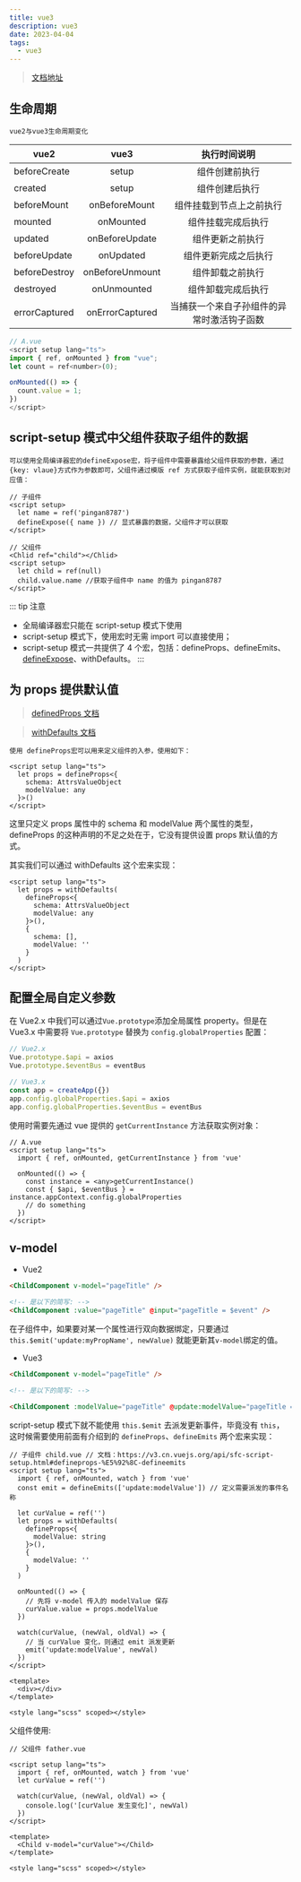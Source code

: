```yaml
---
title: vue3
description: vue3
date: 2023-04-04
tags:
  - vue3
---
```


> [文档地址](https://cn.vuejs.org/guide/introduction.html)

## 生命周期

`vue2与vue3生命周期变化`

| vue2          |      vue3       |                执行时间说明                |
| ------------- | :-------------: | :----------------------------------------: |
| beforeCreate  |      setup      |               组件创建前执行               |
| created       |      setup      |               组件创建后执行               |
| beforeMount   |  onBeforeMount  |          组件挂载到节点上之前执行          |
| mounted       |    onMounted    |             组件挂载完成后执行             |
| updated       | onBeforeUpdate  |              组件更新之前执行              |
| beforeUpdate  |    onUpdated    |            组件更新完成之后执行            |
| beforeDestroy | onBeforeUnmount |              组件卸载之前执行              |
| destroyed     |   onUnmounted   |             组件卸载完成后执行             |
| errorCaptured | onErrorCaptured | 当捕获一个来自子孙组件的异常时激活钩子函数 |

```js
// A.vue
<script setup lang="ts">
import { ref, onMounted } from "vue";
let count = ref<number>(0);

onMounted(() => {
  count.value = 1;
})
</script>
```

## script-setup 模式中父组件获取子组件的数据

`可以使用全局编译器宏的defineExpose宏，将子组件中需要暴露给父组件获取的参数，通过 {key: vlaue}方式作为参数即可，父组件通过模版 ref 方式获取子组件实例，就能获取到对应值：`

```vue
// 子组件
<script setup>
  let name = ref('pingan8787')
  defineExpose({ name }) // 显式暴露的数据，父组件才可以获取
</script>

// 父组件
<Chlid ref="child"></Chlid>
<script setup>
  let child = ref(null)
  child.value.name //获取子组件中 name 的值为 pingan8787
</script>
```

::: tip 注意

- 全局编译器宏只能在 script-setup 模式下使用
- script-setup 模式下，使用宏时无需 import 可以直接使用；
- script-setup 模式一共提供了 4 个宏，包括：defineProps、defineEmits、[defineExpose](https://cn.vuejs.org/api/sfc-script-setup.html#%E4%BD%BF%E7%94%A8%E8%87%AA%E5%AE%9A%E4%B9%89%E6%8C%87%E4%BB%A4)、withDefaults。
  :::

## 为 props 提供默认值

> [definedProps 文档](https://link.juejin.cn/?target=https%3A%2F%2Fv3.cn.vuejs.org%2Fapi%2Fsfc-script-setup.html%23defineprops-%25E5%2592%258C-defineemits)

> [withDefaults 文档](https://link.juejin.cn/?target=https%3A%2F%2Fv3.cn.vuejs.org%2Fapi%2Fsfc-script-setup.html%23%25E4%25BB%2585%25E9%2599%2590-typescript-%25E7%259A%2584%25E5%258A%259F%25E8%2583%25BD)

`使用 defineProps宏可以用来定义组件的入参，使用如下：`

```vue
<script setup lang="ts">
  let props = defineProps<{
    schema: AttrsValueObject
    modelValue: any
  }>()
</script>
```

这里只定义 props 属性中的 schema 和 modelValue 两个属性的类型， defineProps 的这种声明的不足之处在于，它没有提供设置 props 默认值的方式。

其实我们可以通过 withDefaults 这个宏来实现：

```vue
<script setup lang="ts">
  let props = withDefaults(
    defineProps<{
      schema: AttrsValueObject
      modelValue: any
    }>(),
    {
      schema: [],
      modelValue: ''
    }
  )
</script>
```

## 配置全局自定义参数

在 Vue2.x 中我们可以通过`Vue.prototype`添加全局属性 property。但是在 Vue3.x 中需要将 `Vue.prototype` 替换为 `config.globalProperties` 配置：

```js
// Vue2.x
Vue.prototype.$api = axios
Vue.prototype.$eventBus = eventBus

// Vue3.x
const app = createApp({})
app.config.globalProperties.$api = axios
app.config.globalProperties.$eventBus = eventBus
```

使用时需要先通过 vue 提供的 `getCurrentInstance` 方法获取实例对象：

```vue
// A.vue
<script setup lang="ts">
  import { ref, onMounted, getCurrentInstance } from 'vue'

  onMounted(() => {
    const instance = <any>getCurrentInstance()
    const { $api, $eventBus } = instance.appContext.config.globalProperties
    // do something
  })
</script>
```

## v-model

- Vue2

```html
<ChildComponent v-model="pageTitle" />

<!-- 是以下的简写: -->
<ChildComponent :value="pageTitle" @input="pageTitle = $event" />
```

在子组件中，如果要对某一个属性进行双向数据绑定，只要通过 `this.$emit('update:myPropName', newValue)` 就能更新其`v-model`绑定的值。

- Vue3

```html
<ChildComponent v-model="pageTitle" />

<!-- 是以下的简写: -->

<ChildComponent :modelValue="pageTitle" @update:modelValue="pageTitle = $event" />
```

script-setup 模式下就不能使用 `this.$emit` 去派发更新事件，毕竟没有 `this`，这时候需要使用前面有介绍到的 `defineProps`、`defineEmits` 两个宏来实现：

```vue
// 子组件 child.vue // 文档：https://v3.cn.vuejs.org/api/sfc-script-setup.html#defineprops-%E5%92%8C-defineemits
<script setup lang="ts">
  import { ref, onMounted, watch } from 'vue'
  const emit = defineEmits(['update:modelValue']) // 定义需要派发的事件名称

  let curValue = ref('')
  let props = withDefaults(
    defineProps<{
      modelValue: string
    }>(),
    {
      modelValue: ''
    }
  )

  onMounted(() => {
    // 先将 v-model 传入的 modelValue 保存
    curValue.value = props.modelValue
  })

  watch(curValue, (newVal, oldVal) => {
    // 当 curValue 变化，则通过 emit 派发更新
    emit('update:modelValue', newVal)
  })
</script>

<template>
  <div></div>
</template>

<style lang="scss" scoped></style>
```

父组件使用:

```vue
// 父组件 father.vue

<script setup lang="ts">
  import { ref, onMounted, watch } from 'vue'
  let curValue = ref('')

  watch(curValue, (newVal, oldVal) => {
    console.log('[curValue 发生变化]', newVal)
  })
</script>

<template>
  <Child v-model="curValue"></Child>
</template>

<style lang="scss" scoped></style>
```
